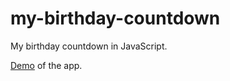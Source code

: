 # my-birthday-countdown
My birthday countdown in JavaScript.

[Demo](https://arpit-birthday-counter.netlify.app/) of the app.
